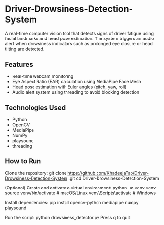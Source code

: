 # Driver-Drowsiness-Detection-System

A real-time computer vision tool that detects signs of driver fatigue using facial landmarks and head pose estimation. The system triggers an audio alert when drowsiness indicators such as prolonged eye closure or head tilting are detected.

## Features

- Real-time webcam monitoring
- Eye Aspect Ratio (EAR) calculation using MediaPipe Face Mesh
- Head pose estimation with Euler angles (pitch, yaw, roll)
- Audio alert system using threading to avoid blocking detection

## Technologies Used

- Python
- OpenCV
- MediaPipe
- NumPy
- playsound
- threading

## How to Run

Clone the repository:
git clone https://github.com/KhadeejaTap/Driver-Drowsiness-Detection-System
.git
cd Driver-Drowsiness-Detection-System


(Optional) Create and activate a virtual environment:
python -m venv venv
source venv/bin/activate       # macOS/Linux
venv\Scripts\activate          # Windows


Install dependencies:
pip install opencv-python mediapipe numpy playsound


Run the script:
python drowsiness_detector.py
Press q to quit

